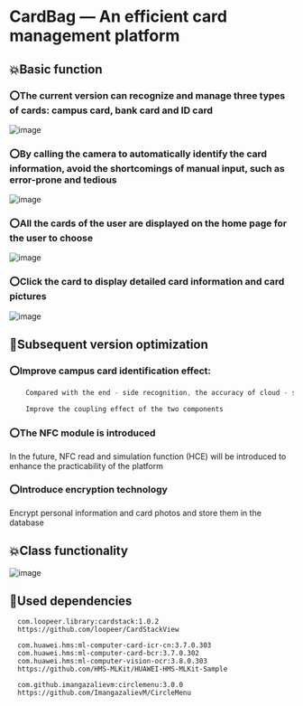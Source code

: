 # CardBag — An efficient card management platform

## 💥Basic function

### ⭕The current version can recognize and manage three types of cards: campus card, bank card and ID card

  ![image](https://github.com/Cod1ngR1der/ActivityLifeCycle_205801/blob/master/app/src/main/res/drawable/github1.gif)

### ⭕By calling the camera to automatically identify the card information, avoid the shortcomings of manual input, such as error-prone and tedious

  ![image](https://github.com/Cod1ngR1der/ActivityLifeCycle_205801/blob/master/app/src/main/res/drawable/github3.gif)

### ⭕All the cards of the user are displayed on the home page for the user to choose

  ![image](https://github.com/Cod1ngR1der/ActivityLifeCycle_205801/blob/master/app/src/main/res/drawable/github5.gif)


### ⭕Click the card to display detailed card information and card pictures

  ![image](https://github.com/Cod1ngR1der/ActivityLifeCycle_205801/blob/master/app/src/main/res/drawable/github4.gif)


## 🤝Subsequent version optimization

### ⭕Improve campus card identification effect:

``` cpp {.line-numbers}
    Compared with the end - side recognition, the accuracy of cloud - side recognition is higher

    Improve the coupling effect of the two components
```

### ⭕The NFC module is introduced

  In the future, NFC read and simulation function (HCE) will be introduced to enhance the practicability of the platform
  
### ⭕Introduce encryption technology

  Encrypt personal information and card photos and store them in the database

## 💥Class functionality

![image](https://user-images.githubusercontent.com/79461685/231776227-034c66d7-c007-46bb-9e44-ac79dfbb05d1.png)

## 🤝Used dependencies
```
  com.loopeer.library:cardstack:1.0.2
  https://github.com/loopeer/CardStackView
```
```
  com.huawei.hms:ml-computer-card-icr-cn:3.7.0.303
  com.huawei.hms:ml-computer-card-bcr:3.7.0.302
  com.huawei.hms:ml-computer-vision-ocr:3.8.0.303
  https://github.com/HMS-MLKit/HUAWEI-HMS-MLKit-Sample
```
```
  com.github.imangazalievm:circlemenu:3.0.0
  https://github.com/ImangazalievM/CircleMenu
```
  

